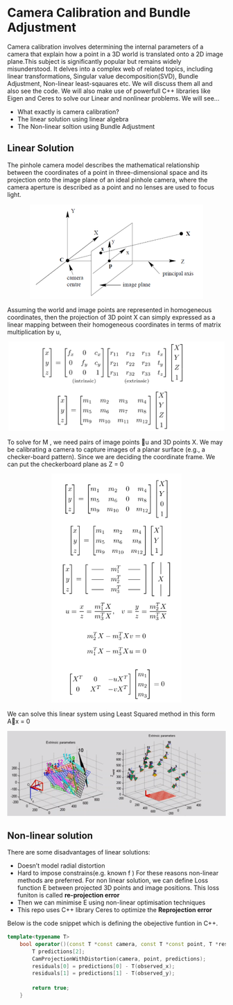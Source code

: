 # Camera Calibration and Bundle Adjustment

Camera calibration involves determining the internal parameters of a camera that explain how a point in a 3D world is translated onto a 2D image plane.This subject is significantly popular but remains widely misunderstood. It delves into a complex web of related topics, including linear transformations, Singular value decomposition(SVD), Bundle Adjustment, Non-linear least-sqauares etc. We will discuss them all and also see the code. We will also make use of powerfull C++ libraries like Eigen and Ceres to solve our Linear and nonlinear problems. We will see... 
- What exactly is camera calibration? 
- The linear solution using linear algebra
- The Non-linear soltion using Bundle Adjustment 

## Linear Solution
The pinhole camera model describes the mathematical relationship between the coordinates of a point in three-dimensional space and its projection onto the image plane of an ideal pinhole camera, where the camera aperture is described as a point and no lenses are used to focus light.
<p align="center">
  <img src="images/camera_model.png" width="400"> 
</p>

Assuming the world and image points are represented in homogeneous coordinates, then the projection of 3D point X can simply expressed as a linear mapping between their homogeneous coordinates in terms of matrix multiplication by u,

<p align="center">
  <img src="images/eq_1.png" width="500"> 
</p>


To solve for M , we need pairs of image points ⃗u and 3D points X. We may be calibrating a camera to capture images of a planar surface (e.g., a checker-board pattern).
Since we are deciding the coordinate frame. We can put the checkerboard plane as Z = 0
<p align="center">
  <img src="images/eq_2.png" width="300"> 
</p>
We can solve this linear system using Least Squared method in this form A⃗x = 0

<p align="center">
  <img src="images/board_pattern.png" width="800"> 
</p>

## Non-linear solution
There are some disadvantages of linear solutions:
- Doesn’t model radial distortion
- Hard to impose constrains(e.g. known f )
For these reasons non-linear methods are preferred. For non linear solution, we can define Loss function E between projected 3D points and image positions. This loss funiton is called **re-projection error**
- Then we can minimise E using non-linear optimisation techniques
- This repo uses C++ library Ceres to optimize the **Reprojection error**

Below is the code snippet which is defining the obejective funtion in C++.

  



```cpp
template<typename T>
    bool operator()(const T *const camera, const T *const point, T *residuals) const {
        T predictions[2];
        CamProjectionWithDistortion(camera, point, predictions);
        residuals[0] = predictions[0] - T(observed_x);
        residuals[1] = predictions[1] - T(observed_y);

        return true;
    }

```



